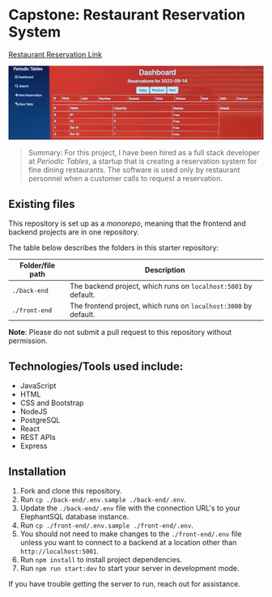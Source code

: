 # Capstone: Restaurant Reservation System

[Restaurant Reservation Link](https://frontend-reservation-system.herokuapp.com/dashboard)

![Project Image](IMG_6694.JPG)

> Summary: For this project, I have been hired as a full stack developer at _Periodic Tables_, a startup that is creating a reservation system for fine dining restaurants.
> The software is used only by restaurant personnel when a customer calls to request a reservation.

## Existing files

This repository is set up as a _monorepo_, meaning that the frontend and backend projects are in one repository.

The table below describes the folders in this starter repository:

| Folder/file path | Description                                                      |
| ---------------- | ---------------------------------------------------------------- |
| `./back-end`     | The backend project, which runs on `localhost:5001` by default.  |
| `./front-end`    | The frontend project, which runs on `localhost:3000` by default. |

**Note**: Please do not submit a pull request to this repository without permission.

## Technologies/Tools used include:

- JavaScript
- HTML
- CSS and Bootstrap
- NodeJS
- PostgreSQL
- React
- REST APIs
- Express

## Installation

1. Fork and clone this repository.
1. Run `cp ./back-end/.env.sample ./back-end/.env`.
1. Update the `./back-end/.env` file with the connection URL's to your ElephantSQL database instance.
1. Run `cp ./front-end/.env.sample ./front-end/.env`.
1. You should not need to make changes to the `./front-end/.env` file unless you want to connect to a backend at a location other than `http://localhost:5001`.
1. Run `npm install` to install project dependencies.
1. Run `npm run start:dev` to start your server in development mode.

If you have trouble getting the server to run, reach out for assistance.
